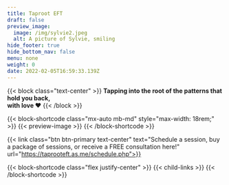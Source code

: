 ```yaml
---
title: Taproot EFT
draft: false
preview_image:
  image: /img/sylvie2.jpeg
  alt: A picture of Sylvie, smiling
hide_footer: true
hide_bottom_nav: false
menu: none
weight: 0
date: 2022-02-05T16:59:33.139Z
---
```

{{< block class="text-center" >}}
**Tapping into the root of the patterns that hold you back,   
with love ❤️**
{{< /block >}}

{{< block-shortcode class="mx-auto mb-md" style="max-width: 18rem;" >}}
{{< preview-image >}}
{{< /block-shortcode >}}

{{< link class="btn btn-primary text-center" text="Schedule a session, buy a package of sessions, or receive a FREE consultation here!" url="https://taprooteft.as.me/schedule.php">}}  

{{< block-shortcode class="flex justify-center" >}}
{{< child-links >}}
{{< /block-shortcode >}}




